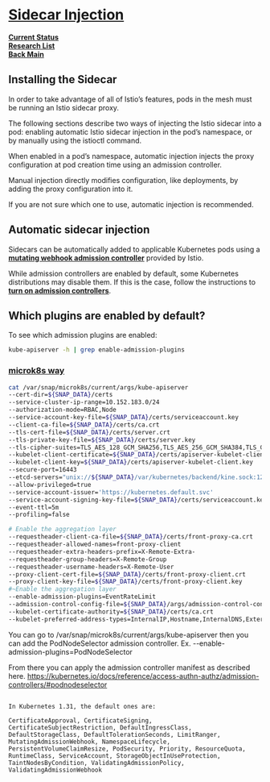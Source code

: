 # **[Sidecar Injection](https://istio.io/latest/docs/setup/additional-setup/sidecar-injection/)**

**[Current Status](../../../development/status/weekly/current_status.md)**\
**[Research List](../../../research/research_list.md)**\
**[Back Main](../../../README.md)**

## Installing the Sidecar

In order to take advantage of all of Istio’s features, pods in the mesh must be running an Istio sidecar proxy.

The following sections describe two ways of injecting the Istio sidecar into a pod: enabling automatic Istio sidecar injection in the pod’s namespace, or by manually using the istioctl command.

When enabled in a pod’s namespace, automatic injection injects the proxy configuration at pod creation time using an admission controller.

Manual injection directly modifies configuration, like deployments, by adding the proxy configuration into it.

If you are not sure which one to use, automatic injection is recommended.

## Automatic sidecar injection

Sidecars can be automatically added to applicable Kubernetes pods using a **[mutating webhook admission controller](https://kubernetes.io/docs/reference/access-authn-authz/admission-controllers/)** provided by Istio.

While admission controllers are enabled by default, some Kubernetes distributions may disable them. If this is the case, follow the instructions to **[turn on admission controllers](https://kubernetes.io/docs/reference/access-authn-authz/admission-controllers/#how-do-i-turn-on-an-admission-controller)**.

## Which plugins are enabled by default?

To see which admission plugins are enabled:

```bash
kube-apiserver -h | grep enable-admission-plugins
```

### **[microk8s way](https://microk8s.io/docs/configuring-services)**

```bash
cat /var/snap/microk8s/current/args/kube-apiserver
--cert-dir=${SNAP_DATA}/certs
--service-cluster-ip-range=10.152.183.0/24
--authorization-mode=RBAC,Node
--service-account-key-file=${SNAP_DATA}/certs/serviceaccount.key
--client-ca-file=${SNAP_DATA}/certs/ca.crt
--tls-cert-file=${SNAP_DATA}/certs/server.crt
--tls-private-key-file=${SNAP_DATA}/certs/server.key
--tls-cipher-suites=TLS_AES_128_GCM_SHA256,TLS_AES_256_GCM_SHA384,TLS_CHACHA20_POLY1305_SHA256,TLS_ECDHE_ECDSA_WITH_AES_128_CBC_SHA,TLS_ECDHE_ECDSA_WITH_AES_128_GCM_SHA256,TLS_ECDHE_ECDSA_WITH_AES_256_CBC_SHA,TLS_ECDHE_ECDSA_WITH_AES_256_GCM_SHA384,TLS_ECDHE_ECDSA_WITH_CHACHA20_POLY1305,TLS_ECDHE_ECDSA_WITH_CHACHA20_POLY1305_SHA256,TLS_ECDHE_RSA_WITH_3DES_EDE_CBC_SHA,TLS_ECDHE_RSA_WITH_AES_128_CBC_SHA,TLS_ECDHE_RSA_WITH_AES_128_GCM_SHA256,TLS_ECDHE_RSA_WITH_AES_256_CBC_SHA,TLS_ECDHE_RSA_WITH_AES_256_GCM_SHA384,TLS_ECDHE_RSA_WITH_CHACHA20_POLY1305,TLS_ECDHE_RSA_WITH_CHACHA20_POLY1305_SHA256,TLS_RSA_WITH_3DES_EDE_CBC_SHA,TLS_RSA_WITH_AES_128_CBC_SHA,TLS_RSA_WITH_AES_128_GCM_SHA256,TLS_RSA_WITH_AES_256_CBC_SHA,TLS_RSA_WITH_AES_256_GCM_SHA384
--kubelet-client-certificate=${SNAP_DATA}/certs/apiserver-kubelet-client.crt
--kubelet-client-key=${SNAP_DATA}/certs/apiserver-kubelet-client.key
--secure-port=16443
--etcd-servers="unix://${SNAP_DATA}/var/kubernetes/backend/kine.sock:12379"
--allow-privileged=true
--service-account-issuer='https://kubernetes.default.svc'
--service-account-signing-key-file=${SNAP_DATA}/certs/serviceaccount.key
--event-ttl=5m
--profiling=false

# Enable the aggregation layer
--requestheader-client-ca-file=${SNAP_DATA}/certs/front-proxy-ca.crt
--requestheader-allowed-names=front-proxy-client
--requestheader-extra-headers-prefix=X-Remote-Extra-
--requestheader-group-headers=X-Remote-Group
--requestheader-username-headers=X-Remote-User
--proxy-client-cert-file=${SNAP_DATA}/certs/front-proxy-client.crt
--proxy-client-key-file=${SNAP_DATA}/certs/front-proxy-client.key
#~Enable the aggregation layer
--enable-admission-plugins=EventRateLimit
--admission-control-config-file=${SNAP_DATA}/args/admission-control-config-file.yaml
--kubelet-certificate-authority=${SNAP_DATA}/certs/ca.crt
--kubelet-preferred-address-types=InternalIP,Hostname,InternalDNS,ExternalDNS,ExternalIP
```

You can go to /var/snap/microk8s/current/args/kube-apiserver then you can add the PodNodeSelector admission controller.
Ex.
--enable-admission-plugins=PodNodeSelector

From there you can apply the admission controller manifest as described here.
<https://kubernetes.io/docs/reference/access-authn-authz/admission-controllers/#podnodeselector>

```

In Kubernetes 1.31, the default ones are:

CertificateApproval, CertificateSigning, CertificateSubjectRestriction, DefaultIngressClass, DefaultStorageClass, DefaultTolerationSeconds, LimitRanger, MutatingAdmissionWebhook, NamespaceLifecycle, PersistentVolumeClaimResize, PodSecurity, Priority, ResourceQuota, RuntimeClass, ServiceAccount, StorageObjectInUseProtection, TaintNodesByCondition, ValidatingAdmissionPolicy, ValidatingAdmissionWebhook
